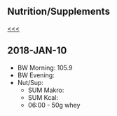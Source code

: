 
Nutrition/Supplements
------

[<<<](https://github.com/ttltrk/ELSE/blob/master/PWR/PWR.MD)

2018-JAN-10
------
* BW Morning: 105.9
* BW Evening:
* Nut/Sup:
  * SUM Makro:
  * SUM Kcal: 
  * 06:00 - 50g whey

